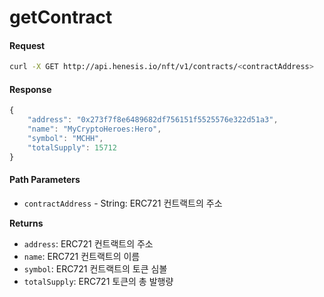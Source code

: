 # getContract

#### Request

```bash
curl -X GET http://api.henesis.io/nft/v1/contracts/<contractAddress>
```

#### Response

```javascript
{
    "address": "0x273f7f8e6489682df756151f5525576e322d51a3",
    "name": "MyCryptoHeroes:Hero",
    "symbol": "MCHH",
    "totalSupply": 15712
}
```

#### Path Parameters

* `contractAddress` - String: ERC721 컨트랙트의 주소

**Returns**

* `address`: ERC721 컨트랙트의 주소
* `name`:  ERC721 컨트랙트의 이름
* `symbol`:  ERC721 컨트랙트의 토큰 심볼
* `totalSupply`:  ERC721 토큰의 총 발행량

